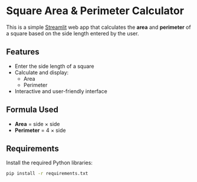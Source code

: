 #  Square Area & Perimeter Calculator

This is a simple [Streamlit](https://streamlit.io) web app that calculates the **area** and **perimeter** of a square based on the side length entered by the user.

##  Features

- Enter the side length of a square
- Calculate and display:
  - Area
  - Perimeter
- Interactive and user-friendly interface

## Formula Used

- **Area** = side × side
- **Perimeter** = 4 × side

## Requirements

Install the required Python libraries:

```bash
pip install -r requirements.txt
